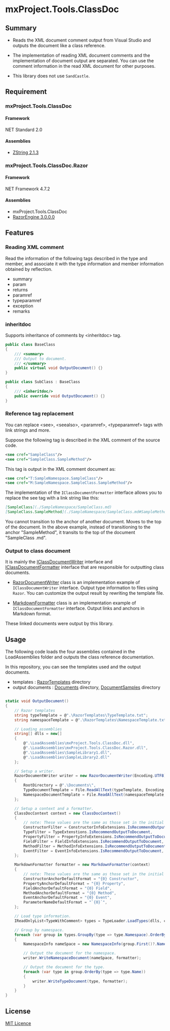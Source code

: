 # mxProject.Tools.ClassDoc

## Summary

* Reads the XML document comment output from Visual Studio and outputs the document like a class reference.

* The implementation of reading XML document comments and the implementation of document output are separated. You can use the comment information in the read XML document for other purposes.

* This library does not use `SandCastle`.

## Requirement

### mxProject.Tools.ClassDoc

#### Framework
NET Standard 2.0
#### Assemblies
* [ZString 2.1.3](https://github.com/Cysharp/ZString)

### mxProject.Tools.ClassDoc.Razor

#### Framework
NET Framework 4.7.2
#### Assemblies
* mxProject.Tools.ClassDoc
* [RazorEngine 3.0.0.0](https://github.com/Antaris/RazorEngine)


## Features

### Reading XML comment

 Read the information of the following tags described in the type and member, and associate it with the type information and member information obtained by reflection.

* summary
* param
* returns
* paramref
* typeparamref
* exception
* remarks

### inheritdoc

Supports inheritance of comments by &lt;inheritdoc&gt; tag.

```c#
public class BaseClass
{
    /// <summary>
    /// Output to document.
    /// </summary>
    public virtual void OutputDocument() {}
}

public class SubClass : BaseClass
{
    /// <inheritdoc/>
    public override void OutputDocument() {}
}
```

### Reference tag replacement

You can replace &lt;see&gt;, &lt;seealso&gt;, &lt;paramref&gt;, &lt;typeparamref&gt; tags with link strings and more.

Suppose the following tag is described in the XML comment of the source code.
```xml
<see cref="SampleClass"/>
<see cref="SampleClass.SampleMethod"/>
```

This tag is output in the XML comment document as:
```xml
<see cref="T:SampleNamespace.SampleClass"/>
<see cref="M:SampleNamespace.SampleClass.SampleMethod"/>
```

The implementation of the `IClassDocumentFormatter` interface allows you to replace the see tag with a link string like this:
```Markdown
[SampleClass](./SampleNamespace/SampleClass.md)
[SampleClass.SampleMethod](./SampleNamespace/SampleClass.md#SampleMethod)
```

You cannot transition to the anchor of another document. Moves to the top of the document. In the above example, instead of transitioning to the anchor "SampleMethod", it transits to the top of the document "SampleClass .md".


### Output to class document

It is mainly the [IClassDocumentWriter](./Documents/mxProject.Tools.ClassDoc/IClassDocumentWriter.md) interface and [IClassDocumentFormatter](./Documents/mxProject.Tools.ClassDoc/IClassDocumentFormatter.md) interface that are responsible for outputting class documents.

* [RazorDocumentWriter](./Documents/mxProject.Tools.ClassDoc.Razors/RazorDocumentWriter.md) class is an implementation example of `IClassDocumentWriter` interface. Output type information to files using `Razor`. You can customize the output result by rewriting the template file.

* [MarkdownFormatter](./Documents/mxProject.Tools.ClassDoc.Markdown/MarkdownFormatter.md) class is an implementation example of `IClassDocumentFormatter` interface. Output links and anchors in Markdown format.

These linked documents were output by this library.

## Usage

The following code loads the four assemblies contained in the LoadAssemblies folder and outputs the class reference documentation.

In this repository, you can see the templates used and the output documents.

* templates : [RazorTemplates](./RazorTemplates) directory
* output documents : [Documents](./Documents) directory, [DocumentSamples](./DocumentSamples) directory

```c#

static void OutputDocument()
{
    // Razor templates
    string typeTemplate = @".\RazorTemplates\TypeTemplate.txt";
    string namespaceTemplate = @".\RazorTemplates\NamespaceTemplate.txt";

    // Loading assemblies
    string[] dlls = new[]
    {
        @".\LoadAssemblies\mxProject.Tools.ClassDoc.dll",
        @".\LoadAssemblies\mxProject.Tools.ClassDoc.Razor.dll",
        @".\LoadAssemblies\SampleLibrary1.dll",
        @".\LoadAssemblies\SampleLibrary2.dll"
    };

    // Setup a writer.
    RazorDocumentWriter writer = new RazorDocumentWriter(Encoding.UTF8)
    {
        RootDirectory = @".\Documents\",
        TypeDocumentTemplate = File.ReadAllText(typeTemplate, Encoding.UTF8),
        NamespaceDocumentTemplate = File.ReadAllText(namespaceTemplate, Encoding.UTF8),
    };

    // Setup a context and a formatter.
    ClassDocContext context = new ClassDocContext()
    {
        // note: These values are the same as those set in the initial value of ClassDocContext.
        ConstructorFilter = ConstructorInfoExtensions.IsRecommendOutputToDocument,
        TypeFilter = TypeExtenstions.IsRecommendOutputToDocument,
        PropertyFilter = PropertyInfoExtensions.IsRecommendOutputToDocument,
        FieldFilter = FieldInfoExtensions.IsRecommendOutputToDocument,
        MethodFilter = MethodInfoExtensions.IsRecommendOutputToDocument,
        EventFilter = EventInfoExtensions.IsRecommendOutputToDocument,
    };

    MarkdownFormatter formatter = new MarkdownFormatter(context)
    {
        // note: These values are the same as those set in the initial value of MarkdownFormatter.
        ConstructorAnchorDefaultFormat = "{0} Constructor",
        PropertyAnchorDefaultFormat = "{0} Property",
        FieldAnchorDefaultFormat = "{0} Field",
        MethodAnchorDefaultFormat = "{0} Method",
        EventAnchorDefaultFormat = "{0} Event",
        ParameterNameDefaultFormat = "`{0}`",
    };

    // Load type information.
    IReadOnlyList<TypeWithComment> types = TypeLoader.LoadTypes(dlls, context, null);

    // Group by namespace.
    foreach (var group in types.GroupBy(type => type.Namespace).OrderBy(group => group.Key))
    {
        NamespaceInfo nameSpace = new NamespaceInfo(group.First()?.Namespace, group);

        // Output the document for the namespace.
        writer.WriteNamespaceDocument(nameSpace, formatter);

        // Output the document for the type.
        foreach (var type in group.OrderBy(type => type.Name))
        {
            writer.WriteTypeDocument(type, formatter);
        }
    }
}
```

## License

[MIT Licence](https://opensource.org/licenses/mit-license.php)
